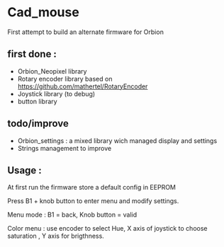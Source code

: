 ﻿# Cad_mouse

First attempt to build an alternate firmware for Orbion

## first done : 

- Orbion_Neopixel library
- Rotary encoder library based on https://github.com/mathertel/RotaryEncoder
- Joystick library (to debug)
- button library

## todo/improve

- Orbion_settings : a mixed library wich managed display and settings
- Strings management to improve

## Usage :
At first run the firmware store a default config in EEPROM

Press B1 + knob button to enter menu and modify settings.

Menu mode : B1 = back,  Knob button = valid

Color menu : use encoder to select Hue, X axis of joystick to choose saturation , Y axis for brigthness.
